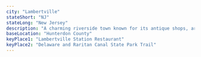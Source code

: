 ```yaml
---
city: "Lambertville"
stateShort: "NJ"
stateLong: "New Jersey"
description: "A charming riverside town known for its antique shops, art galleries, and scenic Delaware River location, perfect for a weekend getaway."
baseLocation: "Hunterdon County"
keyPlace1: "Lambertville Station Restaurant"
keyPlace2: "Delaware and Raritan Canal State Park Trail"
---
```

